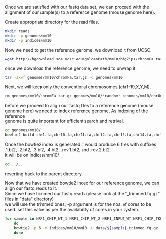  Once we are satisfied with our fastq data set, we can proceed with the alignment of our sample(s) to a reference genome (mouse genome here).  
 
 Create appropriate directory for the read files.  
 ```bash
 mkdir reads
mkdir -p genomes/mm10
mkdir -p indices/mm10
```
Now we need to get the reference genome. we download it from UCSC.  
```bash
wget http://hgdownload.soe.ucsc.edu/goldenPath/mm10/bigZips/chromFa.tar.gz -O genomes/mm10/chromFa.tar.gz
```
once we download the reference genome, we need to unwrap it.  
```bash
tar -zxvf genomes/mm10/chromFa.tar.gz -C genomes/mm10
```
Next, we will keep only the conventional chromosomes (chr1-19,X,Y,M).  
```bash
rm genomes/mm10/chromFa.tar.gz genomes/mm10/*random* genomes/mm10/chrUn*
```
before we proceed to align our fastq files to a reference genome (mouse genome here) we need to index reference genome, As indexing of the reference  
genome is quite important for efficient search and retrival.  
```bash
cd genomes/mm10/
bowtie2-build chr1.fa,chr10.fa,chr11.fa,chr12.fa,chr13.fa,chr14.fa,chr15.fa,chr16.fa,chr17.fa,chr18.fa,chr19.fa,chr2.fa,chr3.fa,chr4.fa,chr5.fa,chr6.fa,chr7.fa,chr8.fa,chr9.fa,chrM.fa,chrX.fa,chrY.fa ../../indices/mm10/mm10  
```
Once the bowtie2 index is generated it would produce 6 files with suffixes .1.bt2, .2.bt2, .3.bt2, .4.bt2, .rev.1.bt2, and .rev.2.bt2.  
it will be on indices/mm10/  
```bash
cd ../..
```
reverting back to the parent directory.  


Now that we have created bowtie2 index for our reference genome, we can align our fastq reads to it.  
Since we have trimmed our fastq reads (please look at the "_trimmed.fq.gz" files in "data" directory)  
we will use the trimmed ones; -p argument is for the nos. of cores to be used. set this value as per the availability of cores in your system.  
  
```bash
for sample in NRF1_CHIP_WT_1 NRF1_CHIP_WT_2 NRF1_INPUT_WT NRF1_CHIP_TKO_1 NRF1_CHIP_TKO_2 NRF1_INPUT_TKO H3K27AC_CHIP_WT_1 H3K27AC_CHIP_WT_2 H3K27AC_CHIP_TKO_1 H3K27AC_CHIP_TKO_2
	do
	bowtie2 -p 6 -x indices/mm10/mm10 -U data/${sample}_trimmed.fq.gz -S reads/${sample}.sam
	done
  ```
  


